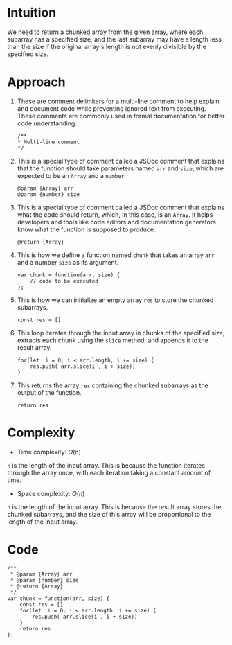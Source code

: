# Intuition
<!-- Describe your first thoughts on how to solve this problem. -->
We need to return a chunked array from the given array, where each subarray has a specified size, and the last subarray may have a length less than the size if the original array's length is not evenly divisible by the specified size.

# Approach
<!-- Describe your approach to solving the problem. -->
1. These are comment delimiters for a multi-line comment to help explain and document code while preventing ignored text from executing. These comments are commonly used in formal documentation for better code understanding.

    ```
    /**
    * Multi-line comment
    */
    ```

2. This is a special type of comment called a JSDoc comment that explains that the function should take parameters named `arr` and `size`, which are expected to be an `Array` and a `number`.

    ```
    @param {Array} arr
    @param {number} size
    ```

3. This is a special type of comment called a JSDoc comment that explains what the code should return, which, in this case, is an `Array`. It helps developers and tools like code editors and documentation generators know what the function is supposed to produce.

    ```
    @return {Array}
    ```

4. This is how we define a function named `chunk` that takes an array `arr` and a number `size` as its argument.

    ```
    var chunk = function(arr, size) {
        // code to be executed
    };
    ```

5. This is how we can initialize an empty array `res` to store the chunked subarrays.

    ```
    const res = []
    ```

6. This loop iterates through the input array in chunks of the specified size, extracts each chunk using the `slice` method, and appends it to the result array.

    ```
    for(let  i = 0; i < arr.length; i += size) {
        res.push( arr.slice(i , i + size))
    }
    ```

7. This returns the array `res` containing the chunked subarrays as the output of the function.

    ```
    return res
    ```

# Complexity
- Time complexity: $O(n)$
<!-- Add your time complexity here, e.g. $$O(n)$$ -->
`n` is the length of the input array. This is because the function iterates through the array once, with each iteration taking a constant amount of time.

- Space complexity: $O(n)$
<!-- Add your space complexity here, e.g. $$O(n)$$ -->
`n` is the length of the input array. This is because the result array stores the chunked subarrays, and the size of this array will be proportional to the length of the input array.

# Code
```
/**
 * @param {Array} arr
 * @param {number} size
 * @return {Array}
 */
var chunk = function(arr, size) {
    const res = []
    for(let  i = 0; i < arr.length; i += size) {
        res.push( arr.slice(i , i + size))
    }
    return res
};
```
